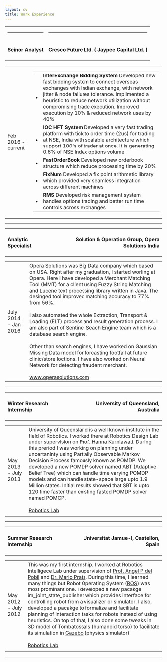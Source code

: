 ```yaml
---
layout: cv
title: Work Experience
---
```

<table class="education">
  <tbody>
    <!-------->
    <tr>
      <td><hr></td>
      <td><hr></td>
    </tr>
    <tr>
      <td align="left"><b><h4>Seinor Analyst</h4></b></td>
      <td align="right"><b><h4>Cresco Future Ltd. ( Jaypee Capital Ltd. )</h4></b></td>
    </tr>
    <tr>
      <table class="education">
      <tbody>
        <tr>
          <td class="left">Feb 2016 - current</td>
          <td class="right">
            <table class="project">
              <tbody>
                <tr>
                  <td class="bullet">•</td>
                  <td class="left">
                    <b>InterExchange Bidding System</b> Developed new fast bidding system to connect overseas exchanges with Indian exchange, with network jitter & node failures tolerance.  Implimented a heuristic to reduce network utilization without compromising trade execution. Improved execution by 10% & reduced network uses by 40% 
                  </td>
                </tr>
                <tr>
                  <td class="bullet">•</td>
                  <td class="left">
                    <b>IOC HFT System</b> Developed a very fast trading platform with tick to order time (2us) for trading at NSE, India with scalable architecture which support 100's of trader at once. It is generating 0.6% of NSE Index options volume
                  </td>
                </tr>
                <tr>
                  <td class="bullet">•</td>
                  <td class="left">
                    <b>FastOrderBook</b> Developed new orderbook structure which reduce processing time by 20%
                  </td>
                </tr>
                <tr>
                  <td class="bullet">•</td>
                  <td class="left">
                   <b>FixNum</b> Developed a fix point arithmetic library which provided very seamless integration across different machines
                  </td>
                </tr>
                <tr>
                  <td class="bullet">•</td>
                  <td class="left">
                    <b>RMS</b> Developed risk management system handles options trading and better run time controls across exchanges
                  </td>
                </tr>
              </tbody>
            </table>
          </td>
        </tr>
      </tbody>
     </table>
    </tr>
    <tr>
      <td><hr></td>
    </tr>
    <!--------->
  </tbody>
</table>
<table class="education">
  <tbody>
    <!-------->
    <tr>
    </tr>
    <tr>
      <td align="left"><b><h4>Analytic Specialist</h4></b></td>
      <td align="right"><b><h4>Solution & Operation Group, Opera Solutions India</h4></b></td>
    </tr>
    <tr>
      <table class="education">
      <tbody>
        <tr>
          <td class="left">July 2014 - Jan 2016</td>
          <td class="right">
          Opera Solutions was Big Data company which based on USA. Right after my graduation, I started worling at Opera. Here I have developed a Merchant Matching Tool (MMT) for a client using Fuzzy String Matching and <a href="http://lucene.apache.org/core/" target="_blank">Lucene</a> text processing library written in Java. The desinged tool improved matching accuracy to 77% from 56%.
          <br></br>
          I also automated the whole Extraction, Transport & Loading (ELT) process and  result generation process. I am also part of Sentinel Seach Engine team which is a database search engine.
          <br></br>
          Other than search engines, I have worked on Gaussian Missing Data model for forcasting footfall at future clinic/store loctions. I have also worked on Neural Network for detecting fraudent merchant.
          <br></br>
          <a href="http://www.operasolutions.com/" target="_blank">www.operasolutions.com</a>
          </td>
        </tr>
      </tbody>
     </table>
    </tr>
    <tr>
      <td><hr></td>
    </tr>
    <!--------->
  </tbody>
</table>
<table class="education">
  <tbody>
    <!-------->
    <tr>
      <td align="left"><b><h4>Winter Research Internship</h4></b></td>
      <td align="right"><b><h4>University of Queensland, Australia</h4></b></td>
    </tr>
    <tr>
      <table class="education">
      <tbody>
        <tr>
          <td class="left">May 2013 - July 2013</td>
          <td class="right">University of Queensland is a well known institute in the field of Robotics. I worked there at Robotics Design Lab under supervision on <a href="http://robotics.itee.uq.edu.au/~hannakur/" target="_blank">Prof. Hanna Kurniawati</a>. During this preriod I was working on planning under uncertaninty using Partially Observable Markov Decision Process famously known as POMDP. We developed a new POMDP solver named ABT (Adaptive Belief Tree) which can handle time varying POMDP models and can handle state-space large upto 1.9 Million states. Initial results showed that SBT is upto 120 time faster than existing fasted POMDP solver named POMCP.<br></br><a href="http://robotics.itee.uq.edu.au/dokuwiki/" target="_blank">Robotics Lab</a>
          </td>
        </tr>
        <tr>
          <td/>
        </tr>
      </tbody>
     </table>
    </tr>
    <tr>
      <td><hr></td>
    </tr>
    <!--------->
  </tbody>
</table>
<table class="education">
  <tbody>
    <!--------->
    <tr>
      <td align="left"><b><h4>Summer Research Internship</h4></b></td>
      <td align="right"><b><h4>Universitat Jamue-I, Castellon, Spain</h4></b></td>
    </tr>
    <tr>
      <table class="education">
      <tbody>
        <tr>
          <td class="left">May 2012 - July 2012</td>
          <td class="right">This was my first internship. I worked at Robotics Intelligece Lab under supervision of <a href="http://robinlab.uji.es/users/angel-p-del-pobil" target="_blank">Prof. Angel P del Pobil</a> and <a href="http://www.robotic-creatures.com/" target="_blank">Dr. Mario Prats</a>. During this time, I learned many things but Robot Operating System (<a href="http://www.ros.org" target="_blank">ROS</a>) was most prominant one. I developed a new pacakge im_joint_state_publisher which provides interface for controlling robot from a visualizer or simulator. I also, developed a pacakge to formalize and facilitate planning of interaction tasks for robots instead of using heuristics. On top of that, I also done some tweaks in 3D model of Tombatossals (humanoid torso) to facilitate its simulation in <a href="http://gazebosim.org/" target="_blank">Gazebo</a> (physics simulator)<br></br><a href="http://robinlab.uji.es/" target="_blank">Robotics Lab</a>
          </td>
        </tr>
        <tr>
          <td/>
        </tr>
      </tbody>
     </table>
    </tr>
    <tr>
      <td><hr></td>
    </tr>
    <!--------->
  </tbody>
</table>
